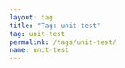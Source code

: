 ```yaml
---
layout: tag
title: "Tag: unit-test"
tag: unit-test
permalink: /tags/unit-test/
name: unit-test
---
```

